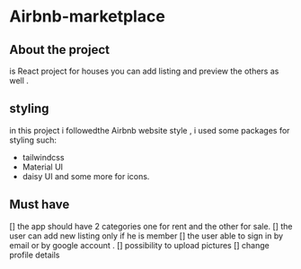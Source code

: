 # Airbnb-marketplace

## About the project 
is React project for houses you can add listing and preview the others as well .
## styling 
in this project i followedthe Airbnb website style , i used some packages for styling such:
- tailwindcss
- Material UI
- daisy UI 
 and some more for icons.
 ## Must have 
 [] the app should have 2 categories one for rent and the other for sale.
 [] the user can add new listing  only if he is member 
 [] the user able to sign in by email or by google account .
 [] possibility to upload pictures 
 [] change profile details
 
 

